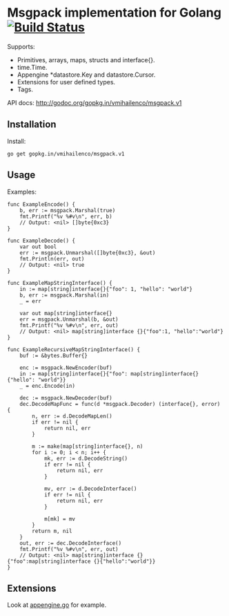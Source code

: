 Msgpack implementation for Golang [![Build Status](https://travis-ci.org/vmihailenco/msgpack.svg)](https://travis-ci.org/vmihailenco/msgpack)
===

Supports:
- Primitives, arrays, maps, structs and interface{}.
- time.Time.
- Appengine *datastore.Key and datastore.Cursor.
- Extensions for user defined types.
- Tags.

API docs: http://godoc.org/gopkg.in/vmihailenco/msgpack.v1

Installation
------------

Install:

    go get gopkg.in/vmihailenco/msgpack.v1

Usage
-----

Examples:

    func ExampleEncode() {
        b, err := msgpack.Marshal(true)
        fmt.Printf("%v %#v\n", err, b)
        // Output: <nil> []byte{0xc3}
    }

    func ExampleDecode() {
        var out bool
        err := msgpack.Unmarshal([]byte{0xc3}, &out)
        fmt.Println(err, out)
        // Output: <nil> true
    }

    func ExampleMapStringInterface() {
        in := map[string]interface{}{"foo": 1, "hello": "world"}
        b, err := msgpack.Marshal(in)
        _ = err

        var out map[string]interface{}
        err = msgpack.Unmarshal(b, &out)
        fmt.Printf("%v %#v\n", err, out)
        // Output: <nil> map[string]interface {}{"foo":1, "hello":"world"}
    }

    func ExampleRecursiveMapStringInterface() {
        buf := &bytes.Buffer{}

        enc := msgpack.NewEncoder(buf)
        in := map[string]interface{}{"foo": map[string]interface{}{"hello": "world"}}
        _ = enc.Encode(in)

        dec := msgpack.NewDecoder(buf)
        dec.DecodeMapFunc = func(d *msgpack.Decoder) (interface{}, error) {
            n, err := d.DecodeMapLen()
            if err != nil {
                return nil, err
            }

            m := make(map[string]interface{}, n)
            for i := 0; i < n; i++ {
                mk, err := d.DecodeString()
                if err != nil {
                    return nil, err
                }

                mv, err := d.DecodeInterface()
                if err != nil {
                    return nil, err
                }

                m[mk] = mv
            }
            return m, nil
        }
        out, err := dec.DecodeInterface()
        fmt.Printf("%v %#v\n", err, out)
        // Output: <nil> map[string]interface {}{"foo":map[string]interface {}{"hello":"world"}}
    }

Extensions
----------

Look at [appengine.go](https://github.com/vmihailenco/msgpack/blob/master/appengine.go) for example.
